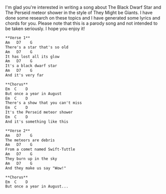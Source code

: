 I'm glad you're interested in writing a song about The Black Dwarf Star and The Perseid meteor shower in the style of They Might be Giants. I have done some research on these topics and I have generated some lyrics and chords for you. Please note that this is a parody song and not intended to be taken seriously. I hope you enjoy it!

```markdown
**Verse 1**
Am   D7    G
There's a star that's so old
Am   D7    G
It has lost all its glow
Am   D7    G
It's a black dwarf star
Am   D7    G
And it's very far

**Chorus**
Em  C    D
But once a year in August
Em  C    D
There's a show that you can't miss
Em  C    D
It's the Perseid meteor shower
Em  C    D 
And it's something like this

**Verse 2**
Am   D7    G 
The meteors are debris 
Am   D7    G 
From a comet named Swift-Tuttle 
Am   D7    G 
They burn up in the sky 
Am   D7    G 
And they make us say "Wow!"

**Chorus**
Em  C    D
But once a year in August...
```